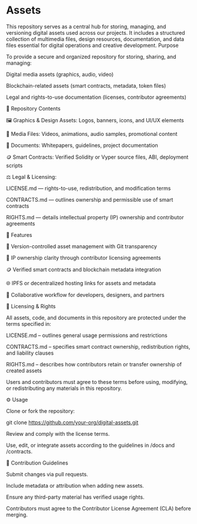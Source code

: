 # Assets
This repository serves as a central hub for storing, managing, and versioning digital assets used across our projects. It includes a structured collection of multimedia files, design resources, documentation, and data files essential for digital operations and creative development.
Purpose

To provide a secure and organized repository for storing, sharing, and managing:

Digital media assets (graphics, audio, video)

Blockchain-related assets (smart contracts, metadata, token files)

Legal and rights-to-use documentation (licenses, contributor agreements)

📁 Repository Contents

🖼️ Graphics & Design Assets: Logos, banners, icons, and UI/UX elements

🎥 Media Files: Videos, animations, audio samples, promotional content

🧾 Documents: Whitepapers, guidelines, project documentation

🪙 Smart Contracts: Verified Solidity or Vyper source files, ABI, deployment scripts

⚖️ Legal & Licensing:

LICENSE.md — rights-to-use, redistribution, and modification terms

CONTRACTS.md — outlines ownership and permissible use of smart contracts

RIGHTS.md — details intellectual property (IP) ownership and contributor agreements

🧩 Features

🔐 Version-controlled asset management with Git transparency

🧠 IP ownership clarity through contributor licensing agreements

🪙 Verified smart contracts and blockchain metadata integration

🌐 IPFS or decentralized hosting links for assets and metadata

🤝 Collaborative workflow for developers, designers, and partners

📜 Licensing & Rights

All assets, code, and documents in this repository are protected under the terms specified in:

LICENSE.md – outlines general usage permissions and restrictions

CONTRACTS.md – specifies smart contract ownership, redistribution rights, and liability clauses

RIGHTS.md – describes how contributors retain or transfer ownership of created assets

Users and contributors must agree to these terms before using, modifying, or redistributing any materials in this repository.

⚙️ Usage

Clone or fork the repository:

git clone https://github.com/your-org/digital-assets.git


Review and comply with the license terms.

Use, edit, or integrate assets according to the guidelines in /docs and /contracts.

🧾 Contribution Guidelines

Submit changes via pull requests.

Include metadata or attribution when adding new assets.

Ensure any third-party material has verified usage rights.

Contributors must agree to the Contributor License Agreement (CLA) before merging.
